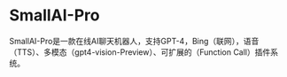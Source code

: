 # SmallAI-Pro
SmallAI-Pro是一款在线AI聊天机器人，支持GPT-4，Bing（联网），语音（TTS）、多模态（gpt4-vision-Preview）、可扩展的（Function Call）插件系统。
